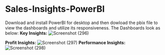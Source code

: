 # Sales-Insights-PowerBI
Download and install PowerBI for desktop and then dowload the pbix file to view the dashboards and utilize its responsiveness.
The Dashboards look as below:
**Key Insights:**
![Screenshot (296)](https://github.com/AbhirupB/Sales-Insights-AtliQ-Hardware-PowerBI/assets/90793692/d287f29d-c299-4384-9e62-313766258085)

**Profit Insights:**
![Screenshot (297)](https://github.com/AbhirupB/Sales-Insights-AtliQ-Hardware-PowerBI/assets/90793692/c317c3b5-fa83-4456-89b6-3c2c338c874c)
**Performance Insights:**
![Screenshot (298)](https://github.com/AbhirupB/Sales-Insights-AtliQ-Hardware-PowerBI/assets/90793692/fd40a8e8-fcf5-44f0-8b78-2b1a45a237ae)
